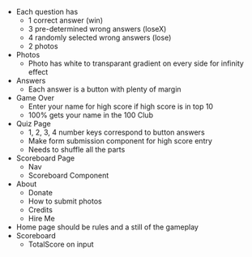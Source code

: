 - Each question has
    - 1 correct answer (win)
    - 3 pre-determined wrong answers (loseX)
    - 4 randomly selected wrong answers (lose)
    - 2 photos
- Photos
    - Photo has white to transparant gradient on every side for infinity effect
- Answers
    - Each answer is a button with plenty of margin
- Game Over
    - Enter your name for high score if high score is in top 10
    - 100% gets your name in the 100 Club
- Quiz Page
    - 1, 2, 3, 4 number keys correspond to button answers
    - Make form submission component for high score entry
    - Needs to shuffle all the parts
- Scoreboard Page
    - Nav
    - Scoreboard Component
- About
    - Donate
    - How to submit photos
    - Credits
    - Hire Me
- Home page should be rules and a still of the gameplay
- Scoreboard
    - TotalScore on input